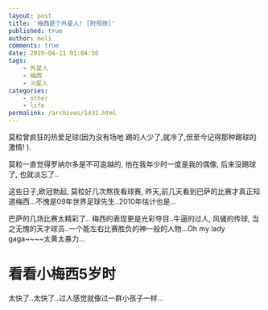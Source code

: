 ```yaml
---
layout: post
title: '梅西是个外星人! [附视频]'
published: true
author: moli
comments: true
date: 2010-04-11 01:04:50
tags:
    - 外星人
    - 梅西
    - 火星人
categories:
    - other
    - life
permalink: /archives/1431.html
---
```

[][1]

莫粒曾疯狂的热爱足球(因为没有场地 踢的人少了,就冷了,但至今记得那种踢球的激情! ).

莫粒一直觉得罗纳尔多是不可逾越的, 他在我年少时一度是我的偶像, 后来没踢球了, 也就淡忘了..

这些日子,欧冠勃起, 莫粒好几次熬夜看球赛, 昨天,前几天看到巴萨的比赛才真正知道梅西&#8230;不愧是09年世界足球先生..2010年估计也是&#8230;

巴萨的几场比赛太精彩了.. 梅西的表现更是光彩夺目..牛逼的过人, 风骚的传球, 当之无愧的天才球员..一个能左右比赛胜负的神一般的人物&#8230;Oh my lady gaga~~~~太黄太暴力&#8230;

# 看看小梅西5岁时



太快了..太快了..过人感觉就像过一群小孩子一样&#8230;

 [1]: http://huoxr.com/wp-content/uploads/2010/04/364490_12706141725z82.jpg